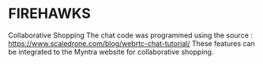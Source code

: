 # FIREHAWKS
 Collaborative Shopping
The chat code was programmed using the source : https://www.scaledrone.com/blog/webrtc-chat-tutorial/
These features can be integrated to the Myntra website for collaborative shopping.
